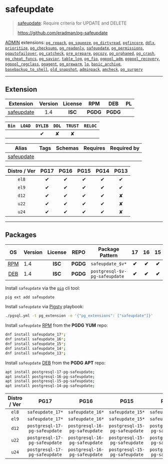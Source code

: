 # safeupdate


> [safeupdate](https://github.com/eradman/pg-safeupdate): Require criteria for UPDATE and DELETE
>
> https://github.com/eradman/pg-safeupdate





[ADMIN](/admin) extensions: [`pg_repack`](/pg_repack), [`pg_squeeze`](/pg_squeeze), [`pg_dirtyread`](/pg_dirtyread), [`pgfincore`](/pgfincore), [`ddlx`](/ddlx), [`prioritize`](/prioritize), [`pg_checksums`](/pg_checksums), [`pg_readonly`](/pg_readonly), [`safeupdate`](/safeupdate), [`pg_permissions`](/pg_permissions), [`pgautofailover`](/pgautofailover), [`pg_catcheck`](/pg_catcheck), [`pre_prepare`](/pre_prepare), [`pgcozy`](/pgcozy), [`pg_orphaned`](/pg_orphaned), [`pg_crash`](/pg_crash), [`pg_cheat_funcs`](/pg_cheat_funcs), [`pg_savior`](/pg_savior), [`table_log`](/table_log), [`pg_fio`](/pg_fio), [`pgpool_adm`](/pgpool_adm), [`pgpool_recovery`](/pgpool_recovery), [`pgpool_regclass`](/pgpool_regclass), [`pgagent`](/pgagent), [`pg_prewarm`](/pg_prewarm), [`lo`](/lo), [`basic_archive`](/basic_archive), [`basebackup_to_shell`](/basebackup_to_shell), [`old_snapshot`](/old_snapshot), [`adminpack`](/adminpack), [`amcheck`](/amcheck), [`pg_surgery`](/pg_surgery)


-------
## Extension


| Extension | Version | License | RPM | DEB | PL |
|-----------|:-------:|:-------:|:---:|:---:|:--:|
| [safeupdate](https://github.com/eradman/pg-safeupdate) | 1.4 | **<span class="tcblue">ISC</span>** | **<span class="tccyan">PGDG</span>** | **<span class="tccyan">PGDG</span>** |  |



| `Bin` | `LOAD` | `DYLIB` | `DDL` | `TRUST` | `RELOC` |
|:-----:|:------:|:-------:|:-----:|:-------:|:-------:|
|  |  | <span class="tcblue">✔</span> | <span class="tcwarn">✘</span> | <span class="tcwarn">✘</span> |  |



| Alias | Tags | Schemas | Requires | Required by |
|-------|------|---------|----------|-------------|
| [safeupdate](/safeupdate) |  |  |  |  |



| Distro / Ver | PG17 | PG16 | PG15 | PG14 | PG13 |
|:------------:|:----:|:----:|:----:|:----:|:----:|
| `el8` | <span class="tcblue">✔</span> | <span class="tcblue">✔</span> | <span class="tcblue">✔</span> | <span class="tcblue">✔</span> | <span class="tcblue">✔</span> |
| `el9` | <span class="tcblue">✔</span> | <span class="tcblue">✔</span> | <span class="tcblue">✔</span> | <span class="tcblue">✔</span> | <span class="tcblue">✔</span> |
| `d12` | <span class="tcblue">✔</span> | <span class="tcblue">✔</span> | <span class="tcblue">✔</span> | <span class="tcblue">✔</span> | <span class="tcred">✘</span> |
| `u22` | <span class="tcblue">✔</span> | <span class="tcblue">✔</span> | <span class="tcblue">✔</span> | <span class="tcblue">✔</span> | <span class="tcred">✘</span> |
| `u24` | <span class="tcblue">✔</span> | <span class="tcblue">✔</span> | <span class="tcblue">✔</span> | <span class="tcblue">✔</span> | <span class="tcred">✘</span> |





-----------


## Packages


| OS | Version | License | REPO | Package Pattern | 17 | 16 | 15 | 14 | 13 | Dependency |
|:--:|---------|:-------:|:----:|-----------------|:--:|:--:|:--:|:--:|:--:|------------|
| [RPM](/rpm) | 1.4 | **<span class="tcblue">ISC</span>** | **<span class="tccyan">PGDG</span>** | `safeupdate_$v*` | **<span class="tccyan">✔</span>** | **<span class="tccyan">✔</span>** | **<span class="tccyan">✔</span>** | **<span class="tccyan">✔</span>** | **<span class="tccyan">✔</span>** |  |
| [DEB](/deb) | 1.4 | **<span class="tcblue">ISC</span>** | **<span class="tccyan">PGDG</span>** | `postgresql-$v-pg-safeupdate` | **<span class="tccyan">✔</span>** | **<span class="tccyan">✔</span>** | **<span class="tccyan">✔</span>** | **<span class="tccyan">✔</span>** | **<span class="tccyan">✔</span>** |  |



Install `safeupdate` via the [`pig`](https://github.com/pgsty/pig) cli tool:

```bash
pig ext add safeupdate
```


Install `safeupdate` via [Pigsty](https://pigsty.io/docs/pgext/usage/install/) playbook:

```bash
./pgsql.yml -t pg_extension -e '{"pg_extensions": ["safeupdate"]}'
```


Install `safeupdate` [RPM](/rpm) from the **<span class="tccyan">PGDG</span>** **YUM** repo:

```bash
dnf install safeupdate_17*;
dnf install safeupdate_16*;
dnf install safeupdate_15*;
dnf install safeupdate_14*;
dnf install safeupdate_13*;
```


Install `safeupdate` [DEB](/deb) from the **<span class="tccyan">PGDG</span>** **APT** repo:

```bash
apt install postgresql-17-pg-safeupdate;
apt install postgresql-16-pg-safeupdate;
apt install postgresql-15-pg-safeupdate;
apt install postgresql-14-pg-safeupdate;
```




| Distro / Ver | PG17 | PG16 | PG15 | PG14 | PG13 |
|:------------:|:----:|:----:|:----:|:----:|:----:|
| `el8` | `safeupdate_17*` | `safeupdate_16*` | `safeupdate_15*` | `safeupdate_14*` | `safeupdate_13*` |
| `el9` | `safeupdate_17*` | `safeupdate_16*` | `safeupdate_15*` | `safeupdate_14*` | `safeupdate_13*` |
| `d12` | `postgresql-17-pg-safeupdate` | `postgresql-16-pg-safeupdate` | `postgresql-15-pg-safeupdate` | `postgresql-14-pg-safeupdate` | <span class="tcred">✘</span> |
| `u22` | `postgresql-17-pg-safeupdate` | `postgresql-16-pg-safeupdate` | `postgresql-15-pg-safeupdate` | `postgresql-14-pg-safeupdate` | <span class="tcred">✘</span> |
| `u24` | `postgresql-17-pg-safeupdate` | `postgresql-16-pg-safeupdate` | `postgresql-15-pg-safeupdate` | `postgresql-14-pg-safeupdate` | <span class="tcred">✘</span> |





